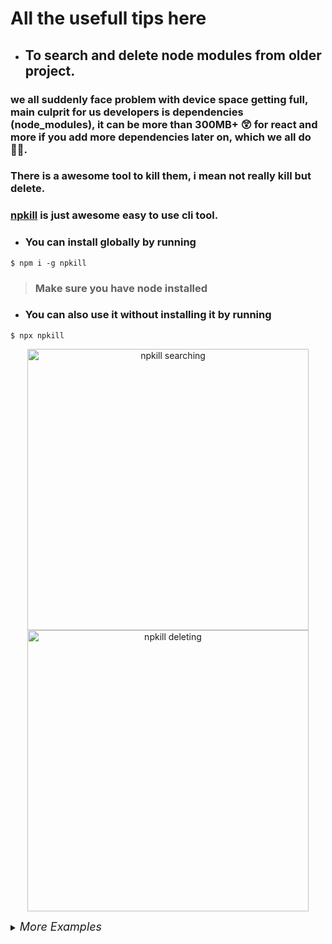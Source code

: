# All the usefull tips here

- ##  To search and delete node modules from older project.
### we all suddenly face problem with device space getting full, main culprit for us developers is dependencies (node_modules), it can be more than 300MB+ 😲 for react and more if you add more dependencies later on, which we all do 🤦‍♂️.
### There is a awesome tool to kill them, i mean not really kill but delete.
### **[npkill](https://npkill.js.org/)** is just awesome easy to use cli tool.

- ### You can install globally by running 
```
$ npm i -g npkill
```
> ### Make sure you have node installed 

- ### You can also use it without installing it by running
```
$ npx npkill
```
<p align="center">
  <img src="https://npkill.js.org/img/start%20search.gif" width="450px" title="start search" alt="npkill searching">
  <img src="https://npkill.js.org/img/deleting.gif" width="450px" title="deleting" alt="npkill deleting">
</p>

<details>
<summary><em style="font-size:18px">More Examples</em></summary>
<p>
<ui>
<li>Search node_modules directories in your projects directory</li>
<code>$ npkill -d ~/projects</code></br></br>
<li>Displays the magenta color cursor... because I like magenta!</li>
<code>$ npkill --color magenta</code></br></br>
<li>List directories called "dist" and and show errors if any occur:</li>
<code>$ npkill --target dist -e</code></br></br>
<li>List vendor directories in your projects directory, sort by size, and show that in gb:</li>
<code>$ npkill -d '~/more projects' -gb --sort size --target vendor</code>
</ul>
</p>
</details>

</br></br>

